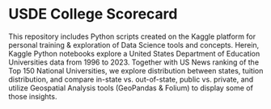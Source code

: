 # USDE College Scorecard
This repository includes Python scripts created on the Kaggle platform for personal training & exploration of Data Science tools and concepts. Herein, Kaggle Python notebooks explore a United States Department of Education Universities data from 1996 to 2023. Together with US News ranking of the Top 150 National Universities, we explore distribution between states, tuition distribution, and compare in-state vs. out-of-state, public vs. private, and utilize Geospatial Analysis tools (GeoPandas & Folium) to display some of those insights.
